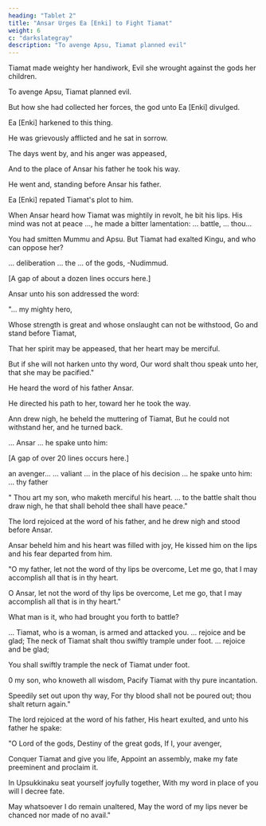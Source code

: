 ```yaml
---
heading: "Tablet 2"
title: "Ansar Urges Ea [Enki] to Fight Tiamat"
weight: 6
c: "darkslategray"
description: "To avenge Apsu, Tiamat planned evil"
---
```



Tiamat made weighty her handiwork, Evil she wrought against the gods her children.

To avenge Apsu, Tiamat planned evil.

But how she had collected her forces, the god unto Ea [Enki] divulged.

Ea [Enki] harkened to this thing.

He was grievously afflicted and he sat in sorrow.

The days went by, and his anger was appeased,

And to the place of Ansar his father he took his way.

He went and, standing before Ansar his father.

Ea [Enki] repated Tiamat's plot to him. 


<!-- All that Tiamat had plotted he repeated unto him,

Saying, "Tiamat our mother has conceived a hatred for us,
With all her force she rageth, full of wrath.

All the gods have turned to her,
With those, whom ye created, thev go at her side.

They are banded together and at the side of Tiamat they advance;
They are furious, they devise mischief without resting night and day.

They prepare for battle, fuming and raging;
They have joined their forces and are making war.

Ummu-Hubur formed all things. She also made invincible weapons. 

She had spawned monster-serpents,
Sharp of tooth, and merciless of fang.

With poison, instead of blood, she hath filled their bodies.
Fierce monster-vipers she hath clothed with terror,
With splendor she hath decked them; she hath made them of lofty stature.
Whoever beholdeth them is overcome by terror,
Their bodies rear up and none can withstand their attack.
She hath set up vipers, and dragons, and the monster Lahamu,
And hurricanes and raging hounds, and scorpion-men,
And mighty tempests, and fish-men and rams;

They bear cruel weapons, without fear of the fight.

Her commands are mighty; none can resist them;
After this fashion, huge of stature, hath she made eleven monsters.
Among the gods who are her sons, inasmuch as he hath given her support,
She hath exalted Kingu; in their midst she hath raised him to power.

To march before the forces, to lead the host,
To give the battle-signal, to advance to the attack.
To direct the battle, to control the fight,
Unto him hath she entrusted; in costly raiment she hath made him sit, saving:.
I have uttered thy spell; in the assembly of the gods I have raised thee to power,
The dominion over all the gods have I entrusted unto thee.

Be thou exalted, thou my chosen spouse,
May they magnify thy name over all of them
She hath given him the Tablets of Destiny, on his breast she laid them, saying:
'Thy command shall not be without avail, and the word of thy mouth shall be established.'
Now Kingu, thus exalted, having received the power of Anu,
Decreed the fate for the gods, her sons, saying:
'Let the opening of your mouth quench the Fire-god;
Whoso is exalted in the battle, let him display his might!'" -->

When Ansar heard how Tiamat was mightily in revolt, he bit his lips. His mind was not at peace ..., he made a bitter lamentation:
... battle,
... thou...

You had smitten Mummu and Apsu. But Tiamat had exalted Kingu, and who can oppose her?

... deliberation
... the ... of the gods, -Nudimmud.

[A gap of about a dozen lines occurs here.]

Ansar unto his son addressed the word:

"... my mighty hero,

Whose strength is great and whose onslaught can not be withstood, Go and stand before Tiamat,

That her spirit may be appeased, that her heart may be merciful.

But if she will not harken unto thy word, Our word shalt thou speak unto her, that she may be pacified."

He heard the word of his father Ansar.

He directed his path to her, toward her he took the way.

Ann drew nigh, he beheld the muttering of Tiamat, But he could not withstand her, and he turned back.

... Ansar
... he spake unto him:

[A gap of over 20 lines occurs here.]

an avenger...
... valiant
... in the place of his decision
... he spake unto him:
... thy father

" Thou art my son, who maketh merciful his heart. ... to the battle shalt thou draw nigh,
he that shall behold thee shall have peace."

The lord rejoiced at the word of his father, and he drew nigh and stood before Ansar.

Ansar beheld him and his heart was filled with joy, He kissed him on the lips and his fear departed from him.

"O my father, let not the word of thy lips be overcome, 
Let me go, that I may accomplish all that is in thy heart.

O Ansar, let not the word of thy lips be overcome,
Let me go, that I may accomplish all that is in thy heart."

What man is it, who had brought you forth to battle?

... Tiamat, who is a woman, is armed and attacked you.
... rejoice and be glad;
The neck of Tiamat shalt thou swiftly trample under foot.
... rejoice and be glad;

You shall swiftly trample the neck of Tiamat under foot.

0 my son, who knoweth all wisdom, Pacify Tiamat with thy pure incantation.

Speedily set out upon thy way,
For thy blood shall not be poured out; thou shalt return again."

The lord rejoiced at the word of his father,
His heart exulted, and unto his father he spake:

"O Lord of the gods, Destiny of the great gods, If I, your avenger,

Conquer Tiamat and give you life, Appoint an assembly, make my fate preeminent and proclaim it. 

In Upsukkinaku seat yourself joyfully together, With my word in place of you will I decree fate.

May whatsoever I do remain unaltered, May the word of my lips never be chanced nor made of no avail."
